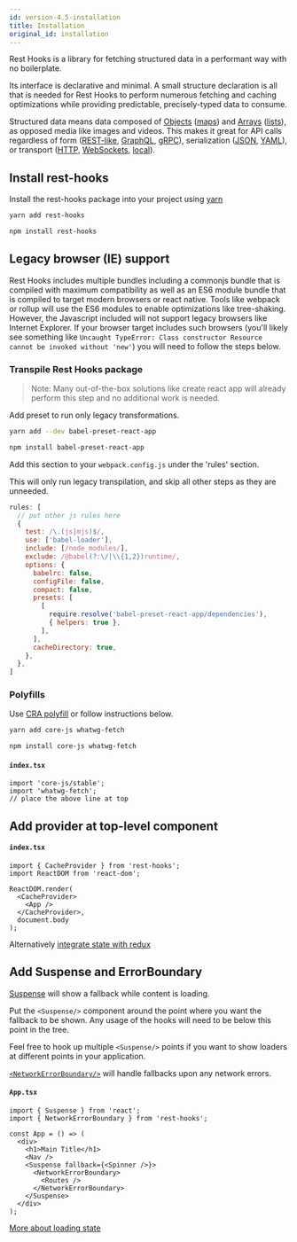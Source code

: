 ```yaml
---
id: version-4.5-installation
title: Installation
original_id: installation
---
```


Rest Hooks is a library for fetching structured data in a performant way with no boilerplate.

Its interface is declarative and minimal. A small structure declaration is all that is needed
for Rest Hooks to perform numerous fetching and caching optimizations while providing predictable,
precisely-typed data to consume.

Structured data means data composed of [Objects](https://developer.mozilla.org/en-US/docs/Web/JavaScript/Reference/Global_Objects/Object)
([maps](https://en.wikipedia.org/wiki/Associative_array))
and [Arrays](https://developer.mozilla.org/en-US/docs/Web/JavaScript/Reference/Global_Objects/Array)
([lists](https://en.wikipedia.org/wiki/List_(abstract_data_type))), as opposed media
like images and videos. This makes it great for API calls regardless of form ([REST-like](https://restfulapi.net/),
[GraphQL](https://graphql.org/), [gRPC](https://grpc.io/)), serialization ([JSON](https://developer.mozilla.org/en-US/docs/Web/JavaScript/Reference/Global_Objects/JSON), [YAML](https://en.wikipedia.org/wiki/YAML)),
or transport ([HTTP](https://developer.mozilla.org/en-US/docs/Web/HTTP/Overview), [WebSockets](https://developer.mozilla.org/en-US/docs/Web/API/WebSockets_API), [local](../guides/mocking-unfinished)).

## Install rest-hooks

Install the rest-hooks package into your project using [yarn](https://yarnpkg.com/en/)

<!--DOCUSAURUS_CODE_TABS-->
<!--yarn-->
```bash
yarn add rest-hooks
```
<!--npm-->
```bash
npm install rest-hooks
```
<!--END_DOCUSAURUS_CODE_TABS-->

## Legacy browser (IE) support

Rest Hooks includes multiple bundles including a commonjs bundle that is compiled with maximum compatibility as well as an ES6 module bundle that is compiled to target modern browsers or react native.
Tools like webpack or rollup will use the ES6 modules to enable optimizations like tree-shaking. However,
the Javascript included will not support legacy browsers like Internet Explorer. If your browser target
includes such browsers (you'll likely see something like `Uncaught TypeError: Class constructor Resource cannot be invoked without 'new'`) you will need to follow the steps below.

### Transpile Rest Hooks package

> Note: Many out-of-the-box solutions like create react app will already perform this step and no
> additional work is needed.

Add preset to run only legacy transformations.

<!--DOCUSAURUS_CODE_TABS-->
<!--yarn-->
```bash
yarn add --dev babel-preset-react-app
```
<!--npm-->
```bash
npm install babel-preset-react-app
```
<!--END_DOCUSAURUS_CODE_TABS-->

Add this section to your `webpack.config.js` under the 'rules' section.

This will only run legacy transpilation, and skip all other steps as they are unneeded.

```js
rules: [
  // put other js rules here
  {
    test: /\.(js|mjs)$/,
    use: ['babel-loader'],
    include: [/node_modules/],
    exclude: /@babel(?:\/|\\{1,2})runtime/,
    options: {
      babelrc: false,
      configFile: false,
      compact: false,
      presets: [
        [
          require.resolve('babel-preset-react-app/dependencies'),
          { helpers: true },
        ],
      ],
      cacheDirectory: true,
    },
  },
]
```

### Polyfills

Use [CRA polyfill](https://github.com/facebook/create-react-app/tree/master/packages/react-app-polyfill)
or follow instructions below.

<!--DOCUSAURUS_CODE_TABS-->
<!--yarn-->
```bash
yarn add core-js whatwg-fetch
```
<!--npm-->
```bash
npm install core-js whatwg-fetch
```
<!--END_DOCUSAURUS_CODE_TABS-->

#### `index.tsx`

```tsx
import 'core-js/stable';
import 'whatwg-fetch';
// place the above line at top
```


## Add provider at top-level component

#### `index.tsx`

```tsx
import { CacheProvider } from 'rest-hooks';
import ReactDOM from 'react-dom';

ReactDOM.render(
  <CacheProvider>
    <App />
  </CacheProvider>,
  document.body
);
```

Alternatively [integrate state with redux](../guides/redux.md)

## Add Suspense and ErrorBoundary

[Suspense](https://reactjs.org/blog/2018/11/13/react-conf-recap.html) will show a fallback while content is loading.

Put the `<Suspense/>` component around the point where you want the fallback to be shown.
Any usage of the hooks will need to be below this point in the tree.

Feel free to hook up multiple `<Suspense/>` points if you want to show loaders at different
points in your application.

[`<NetworkErrorBoundary/>`](../api/NetworkErrorBoundary.md) will handle fallbacks upon any network errors.

#### `App.tsx`

```tsx
import { Suspense } from 'react';
import { NetworkErrorBoundary } from 'rest-hooks';

const App = () => (
  <div>
    <h1>Main Title</h1>
    <Nav />
    <Suspense fallback={<Spinner />}>
      <NetworkErrorBoundary>
        <Routes />
      </NetworkErrorBoundary>
    </Suspense>
  </div>
);
```

[More about loading state](../guides/loading-state)
